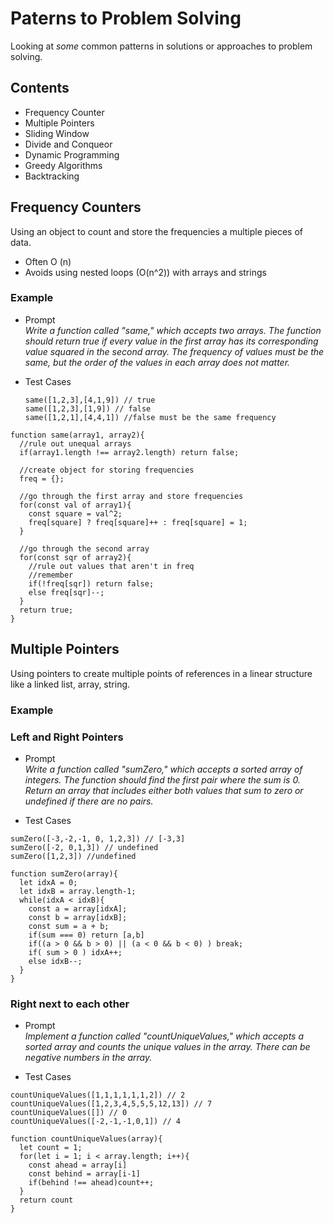 # **Paterns to Problem Solving**
Looking at _some_ common patterns in solutions or approaches to problem solving.

## Contents
- Frequency Counter
- Multiple Pointers
- Sliding Window
- Divide and Conqueor
- Dynamic Programming
- Greedy Algorithms
- Backtracking

## **Frequency Counters**
Using an object to count and store the frequencies a multiple pieces of data.
- Often O (n)
- Avoids using nested loops (O(n^2)) with arrays and strings

### Example
- Prompt<br>
_Write a function called "same," which accepts two arrays. The function should return true if every value in the first array has its corresponding value squared in the second array. The frequency of values must be the same, but the order of the values in each array does not matter._<br>

- Test Cases
   ```
   same([1,2,3],[4,1,9]) // true
   same([1,2,3],[1,9]) // false
   same([1,2,1],[4,4,1]) //false must be the same frequency
   ```

```
function same(array1, array2){
  //rule out unequal arrays
  if(array1.length !== array2.length) return false;

  //create object for storing frequencies
  freq = {};

  //go through the first array and store frequencies
  for(const val of array1){
    const square = val^2;
    freq[square] ? freq[square]++ : freq[square] = 1;
  }

  //go through the second array
  for(const sqr of array2){
    //rule out values that aren't in freq
    //remember
    if(!freq[sqr]) return false;
    else freq[sqr]--;
  }
  return true;
}
```

## **Multiple Pointers**
Using pointers to create multiple points of references in a linear structure like a linked list, array, string.

### Example
### Left and Right Pointers
- Prompt<br>
_Write a function called "sumZero," which accepts a sorted array of integers. The function should find the first pair where the sum is 0. Return an array that includes either both values that sum to zero or undefined if there are no pairs._


- Test Cases
```
sumZero([-3,-2,-1, 0, 1,2,3]) // [-3,3]
sumZero([-2, 0,1,3]) // undefined
sumZero([1,2,3]) //undefined
```

```
function sumZero(array){
  let idxA = 0;
  let idxB = array.length-1;
  while(idxA < idxB){
    const a = array[idxA];
    const b = array[idxB];
    const sum = a + b;
    if(sum === 0) return [a,b]
    if((a > 0 && b > 0) || (a < 0 && b < 0) ) break;
    if( sum > 0 ) idxA++;
    else idxB--;
  }
}

```

### Right next to each other
- Prompt<br>
_Implement a function called "countUniqueValues," which accepts a sorted array and counts the unique values in the array. There can be negative numbers in the array._

- Test Cases
```
countUniqueValues([1,1,1,1,1,1,2]) // 2
countUniqueValues([1,2,3,4,5,5,5,12,13]) // 7
countUniqueValues([]) // 0
countUniqueValues([-2,-1,-1,0,1]) // 4
```

```
function countUniqueValues(array){
  let count = 1;
  for(let i = 1; i < array.length; i++){
    const ahead = array[i]
    const behind = array[i-1]
    if(behind !== ahead)count++;
  }
  return count
}
```